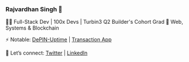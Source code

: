 ### Rajvardhan Singh 🍉

👨‍💻 Full-Stack Dev | 100x Devs  | Turbin3 Q2 Builder's Cohort Grad
🚀 Web, Systems & Blockchain  

⚡ Notable: [DePIN-Uptime](https://github.com/0xRajvardhan/DePIN-Uptime) | [Transaction App](https://github.com/0xRajvardhan/transaction-App)  

💬 Let’s connect: [Twitter](https://twitter.com/rajvardhansd) | [LinkedIn](https://www.linkedin.com/in/rajvardhan-singh-dodiya)  
